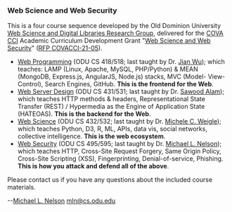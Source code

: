 ### Web Science and Web Security

This is a four course sequence developed by the Old Dominion University [Web Science and Digital Libraries Research Group](https://oduwsdl.github.io/), delivered for the [COVA CCI](https://covacci.org/) Academic Curriculum Development Grant "[Web Science and Web Security](https://ws-dl.blogspot.com/2022/01/2022-01-07-webscidl-with-web-science.html)" ([RFP COVACCI-21-05](https://covacci.org/wp-content/uploads/2021/10/COVACCI-21-05-Curriculum-Development.pdf)).

* [Web Programming](https://github.com/cci-web-science-security/web-programming) (ODU CS 418/518; last taught by Dr. [Jian Wu](https://twitter.com/fanchyna)); which teaches: LAMP (Linux, Apache, MySQL, PHP/Python) & MEAN (MongoDB, Express.js, AngularJS, Node.js) stacks, MVC (Model- View-Control), Search Engines, GitHub. **This is the frontend for the Web**.
* [Web Server Design](https://github.com/cci-web-science-security/web-server-design) (ODU CS 431/531; last taught by Dr. [Sawood Alam](https://twitter.com/ibnesayeed)); which teaches HTTP methods & headers, Representational State Transfer (REST) / Hypermedia as the Engine of Application State (HATEOAS). **This is the backend for the Web**.
* [Web Science](/https://github.com/cci-web-science-security/web-science) (ODU CS 432/532; last taught by Dr. [Michele C. Weigle](https://twitter.com/weiglemc)); which teaches Python, D3, R, ML, APIs, data vis, social networks, collective intelligence. **This is the web ecosystem**.
* [Web Security](https://github.com/cci-web-science-security/web-security) (ODU CS 495/595; last taught by Dr. [Michael L. Nelson](https://twitter.com/phonedude_mln)); which teaches HTTP, Cross-Site Request Forgery, Same Origin Policy, Cross-Site Scripting (XSS), Fingerprinting, Denial-of-service, Phishing. **This is how you attack and defend all of the above**.

Please contact us if you have any questions about the included course materials. 

--[Michael L. Nelson](https://www.cs.odu.edu/~mln/) <mln@cs.odu.edu>

